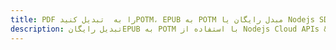 ---title: PDF را به  تبدیل کنیدPOTM، EPUB به POTM مبدل رایگان یا Nodejs SDKdescription: تبدیل رایگانEPUB به POTM با استفاده از Nodejs Cloud APIs & SDK همچنین اسناد PDF را در Cloud ایجاد، ویرایش و رندر کنید.---